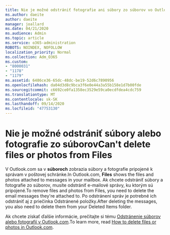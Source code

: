 ```yaml
---
title: Nie je možné odstrániť fotografie ani súbory zo súborov vo Outlook.com
ms.author: daeite
author: daeite
manager: joallard
ms.date: 04/21/2020
ms.audience: Admin
ms.topic: article
ms.service: o365-administration
ROBOTS: NOINDEX, NOFOLLOW
localization_priority: Normal
ms.collection: Adm_O365
ms.custom:
- "8000031"
- "1178"
- "1179"
ms.assetid: 6486ce36-65dc-48dc-be19-52d6c7890956
ms.openlocfilehash: da04d3d8c9bca3f6e0e44a3a55b158e1d7b00fde
ms.sourcegitcommit: c6692ce0fa1358ec3529e59ca0ecdfdea4cdc759
ms.translationtype: MT
ms.contentlocale: sk-SK
ms.lasthandoff: 09/14/2020
ms.locfileid: "47753130"
---
```

# <a name="cant-delete-files-or-photos-from-files"></a><span data-ttu-id="60375-102">Nie je možné odstrániť súbory alebo fotografie zo súborov</span><span class="sxs-lookup"><span data-stu-id="60375-102">Can't delete files or photos from Files</span></span>

<span data-ttu-id="60375-103">V Outlook.com sa v **súboroch** zobrazia súbory a fotografie pripojené k správam v poštovej schránke.</span><span class="sxs-lookup"><span data-stu-id="60375-103">In Outlook.com, **Files** shows the files and photos attached to messages in your mailbox.</span></span> <span data-ttu-id="60375-104">Ak chcete odstrániť súbory a fotografie zo súborov, musíte odstrániť e-mailové správy, ku ktorým sú pripojené.</span><span class="sxs-lookup"><span data-stu-id="60375-104">To remove files and photos from Files, you need to delete the email messages they're attached to.</span></span> <span data-ttu-id="60375-105">Po odstránení správ je potrebné ich odstrániť aj z priečinka Odstránené položky.</span><span class="sxs-lookup"><span data-stu-id="60375-105">After deleting the messages, you also need to delete them from your Deleted Items folder.</span></span>

<span data-ttu-id="60375-106">Ak chcete získať ďalšie informácie, prečítajte si tému [Odstránenie súborov alebo fotografií v Outlook.com](https://support.office.com/article/bae0531f-040f-4c42-90b9-786ca718c16d?wt.mc_id=Office_Outlook_com_Alchemy).</span><span class="sxs-lookup"><span data-stu-id="60375-106">To learn more, read [How to delete files or photos in Outlook.com](https://support.office.com/article/bae0531f-040f-4c42-90b9-786ca718c16d?wt.mc_id=Office_Outlook_com_Alchemy).</span></span>